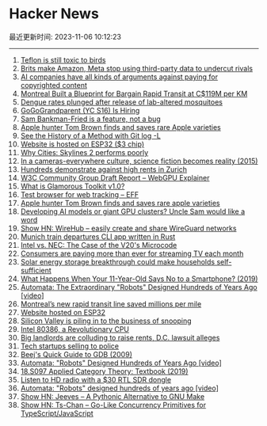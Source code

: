 # Hacker News

最近更新时间: 2023-11-06 10:12:23

--- 
1. [Teflon is still toxic to birds](https://www.teflon.com/en/consumers/teflon-coatings-cookware-bakeware/safety/bird-safety) 
2. [Brits make Amazon, Meta stop using third-party data to undercut rivals](https://www.theregister.com/2023/11/04/amazon_meta_cma/) 
3. [AI companies have all kinds of arguments against paying for copyrighted content](https://www.theverge.com/2023/11/4/23946353/generative-ai-copyright-training-data-openai-microsoft-google-meta-stabilityai) 
4. [Montreal Built a Blueprint for Bargain Rapid Transit at C$119M per KM](https://www.bloomberg.com/news/articles/2023-10-30/how-montreal-s-new-rapid-transit-line-saved-millions-per-mile) 
5. [Dengue rates plunged after release of lab-altered mosquitoes](https://www.dw.com/en/dengue-rates-plummeted-in-colombia-after-lab-infected-mosquito-release/a-67268943) 
6. [GoGoGrandparent (YC S16) Is Hiring](https://news.ycombinator.com/item?id=38152963) 
7. [Sam Bankman-Fried is a feature, not a bug](https://joanwestenberg.com/blog/sam-bankman-fried-is-a-feature-not-a-bug) 
8. [Apple hunter Tom Brown finds and saves rare Apple varieties](https://www.washingtonpost.com/lifestyle/2023/11/04/apple-hunter-tom-brown/) 
9. [See the History of a Method with Git log -L](https://calebhearth.com/git-method-history) 
10. [Website is hosted on ESP32 ($3 chip)](https://esp.khalsalabs.com) 
11. [Why Cities: Skylines 2 performs poorly](https://blog.paavo.me/cities-skylines-2-performance/) 
12. [In a cameras-everywhere culture, science fiction becomes reality (2015)](https://www.latimes.com/business/la-fi-0411-cameras-everywhere-20150412-story.html) 
13. [Hundreds demonstrate against high rents in Zurich](https://www.swissinfo.ch/eng/business/hundreds-demonstrate-against-high-rents-in-zurich/48953360) 
14. [W3C Community Group Draft Report – WebGPU Explainer](https://gpuweb.github.io/gpuweb/explainer/) 
15. [What is Glamorous Toolkit v1.0?](https://lepiter.io/feenk/what-exactly-is-glamorous-toolkit-v1-0--7sex44dze2dqlocqxwfz8ju0i/) 
16. [Test browser for web tracking – EFF](https://coveryourtracks.eff.org/) 
17. [Apple hunter Tom Brown finds and saves rare apple varieties](https://www.washingtonpost.com/lifestyle/2023/11/04/apple-hunter-tom-brown/) 
18. [Developing AI models or giant GPU clusters? Uncle Sam would like a word](https://www.theregister.com/2023/11/05/biden_ai_reporting_thresholds/) 
19. [Show HN: WireHub – easily create and share WireGuard networks](https://www.wirehub.org/) 
20. [Munich train departures CLI app written in Rust](https://github.com/FaisalBinAhmed/MVGFahrinfo) 
21. [Intel vs. NEC: The Case of the V20's Microcode](https://thechipletter.substack.com/p/intel-vs-nec-the-case-of-the-v20s) 
22. [Consumers are paying more than ever for streaming TV each month](https://finance.yahoo.com/news/consumers-paying-more-ever-streaming-181821039.html) 
23. [Solar energy storage breakthrough could make households self-sufficient](https://sifted.eu/articles/solar-energy-breakthrough-solid-hydrogen) 
24. [What Happens When Your 11-Year-Old Says No to a Smartphone? (2019)](https://www.vogue.com/article/parentings-new-frontier-no-smartphones) 
25. [Automata: The Extraordinary "Robots" Designed Hundreds of Years Ago [video]](https://www.youtube.com/watch?v=6Nt7xLAfEPs) 
26. [Montreal’s new rapid transit line saved millions per mile](https://www.bloomberg.com/news/articles/2023-10-30/how-montreal-s-new-rapid-transit-line-saved-millions-per-mile) 
27. [Website hosted on ESP32](https://esp.khalsalabs.com) 
28. [Silicon Valley is piling in to the business of snooping](https://www.economist.com/business/2023/11/05/silicon-valley-is-piling-in-to-the-business-of-snooping) 
29. [Intel 80386, a Revolutionary CPU](https://www.xtof.info/intel80386.html) 
30. [Big landlords are colluding to raise rents, D.C. lawsuit alleges](https://www.axios.com/2023/11/02/dc-housing-rent-antitrust-lawsuit) 
31. [Tech startups selling to police](https://www.economist.com/business/2023/11/05/silicon-valley-is-piling-in-to-the-business-of-snooping) 
32. [Beej's Quick Guide to GDB (2009)](https://beej.us/guide/bggdb/) 
33. [Automata: "Robots" Designed Hundreds of Years Ago [video]](https://www.youtube.com/watch?v=6Nt7xLAfEPs) 
34. [18.S097 Applied Category Theory: Textbook (2019)](https://ocw.mit.edu/courses/18-s097-applied-category-theory-january-iap-2019/resources/18-s097iap19textbook/) 
35. [Listen to HD radio with a $30 RTL SDR dongle](https://github.com/theori-io/nrsc5) 
36. [Automata: "Robots" designed hundreds of years ago [video]](https://www.youtube.com/watch?v=6Nt7xLAfEPs) 
37. [Show HN: Jeeves – A Pythonic Alternative to GNU Make](https://jeeves.sh) 
38. [Show HN: Ts-Chan – Go-Like Concurrency Primitives for TypeScript/JavaScript](https://github.com/joeycumines/ts-chan) 
